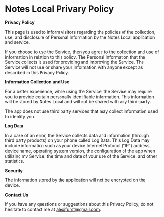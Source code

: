 # Notes Local Privary Policy

**Privacy Policy**

This page is used to inform visitors regarding the policies of the collection, use, and disclosure of Personal Information by the Notes Local application and service.

If you choose to use the Service, then you agree to the collection and use of information in relation to this policy. The Personal Information that the Service collects is used for providing and improving the Service. The Service will not use or share your information with anyone except as described in this Privacy Policy.

**Information Collection and Use**

For a better experience, while using the Service, the Service may require you to provide certain personally identifiable information. This information will be stored by Notes Local and will not be shared with any third-party.

The app does not use third party services that may collect information used to identify you.

**Log Data**

In a case of an error, the Service collects data and information (through third party products) on your phone called Log Data. This Log Data may include information such as your device Internet Protocol (“IP”) address, device name, operating system version, the configuration of the app when utilizing my Service, the time and date of your use of the Service, and other statistics.

**Security**

The information stored by the application will not be encrypted on the device.

**Contact Us**

If you have any questions or suggestions about this Privacy Policy, do not hesitate to contact me at alexjfurst@gmail.com.
